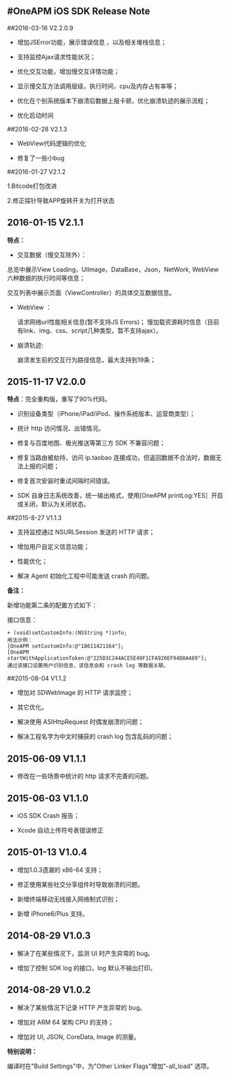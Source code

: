 #OneAPM iOS SDK Release Note
-------------

##2016-03-16 V2.2.0.9

* 增加JSError功能，展示错误信息 ，以及相关堆栈信息；

* 支持监控Ajax请求性能状况；

* 优化交互功能，增加慢交互详情功能；

* 显示慢交互方法调用层级，执行时间，cpu及内存占有率等；

* 优化在个别系统版本下崩溃后数据上报卡顿，优化崩溃轨迹的展示流程；

* 优化启动时间


##2016-02-28 V2.1.3 


* WebView代码逻辑的优化 

* 修复了一些小bug




##2016-01-27 V2.1.2 

1.Bitcode打包改进

2.修正探针导致APP旋转开关为打开状态


## 2016-01-15 V2.1.1

**特点：**

* 交互数据（慢交互除外）：

 总览中展示View Loading，UIImage，DataBase，Json，NetWork,  WebView六种数据的执行时间等信息；
     
 交互列表中展示页面（ViewController）的具体交互数据信息。
 
* WebView ：
  
  请求网络url性能相关信息(暂不支持JS Errors)；
    慢加载资源耗时信息（目前有link、img、css、script几种类型，暂不支持ajax）。
    
* 崩溃轨迹:
  
  崩溃发生前的交互行为路径信息，最大支持到19条；

## 2015-11-17 V2.0.0

**特点**：完全重构版，重写了90%代码。

 * 识别设备类型（iPhone/iPad/iPod、操作系统版本、运营商类型）；

* 统计 http 访问情况、出错情况。

* 修复与百度地图、极光推送等第三方 SDK 不兼容问题；

* 修复当路由被劫持，访问 ip.taobao 连接成功，但返回数据不合法时，数据无法上报的问题；

* 修复首次安装时重试间隔时间错误。

* SDK 自身日志系统改善，统一输出格式，使用[OneAPM printLog:YES］开启或关闭，默认为关闭状态。



##2015-8-27 V1.1.3

* 支持监控通过 NSURLSession 发送的 HTTP 请求；
 
* 增加用户自定义信息功能；
 
* 性能优化；

* 解决 Agent 初始化工程中可能发送 crash 的问题。

**备注：**

新增功能第二条的配置方式如下：

接口信息：
```
+ (void)setCustomInfo:(NSString *)info;
用法示例：
[OneAPM setCustomInfo:@"18611421164"];
[OneAPM startWithApplicationToken:@"225D3C244ACE5E49F1CFA920EF94D8A489"];
通过该接口设置用户识别信息，该信息会和 crash log 等数据关联。 
```
##2015-08-04 V1.1.2


* 增加对 SDWebImage 的 HTTP 请求监控；

* 其它优化。

* 解决使用 ASIHttpRequest 时偶发崩溃的问题；

* 解决工程名字为中文时捕获的 crash log 包含乱码的问题；

## 2015-06-09 V1.1.1

* 修改在一些场景中统计的 http 请求不完善的问题。

## 2015-06-03 V1.1.0


* iOS SDK Crash 报告；

* Xcode 自动上传符号表错误修正

## 2015-01-13 V1.0.4

* 增加1.0.3遗漏的 x86-64 支持；

* 修正使用某些社交分享组件时导致崩溃的问题。

* 新增终端移动无线接入网络制式识别；

* 新增 iPhone6/Plus 支持。

## 2014-08-29 V1.0.3

* 解决了在某些情况下，监测 UI 时产生异常的 bug。

* 增加了控制 SDK log 的接口，log 默认不输出打印。

## 2014-08-29 V1.0.2

* 解决了某些情况下记录 HTTP 产生异常的 bug。

* 增加对 ARM 64 架构 CPU 的支持；
 
* 增加对 UI, JSON, CoreData, Image 的测量。

**特别说明：**

编译时在"Build Settings"中，为"Other Linker Flags"增加"-all_load" 选项。
